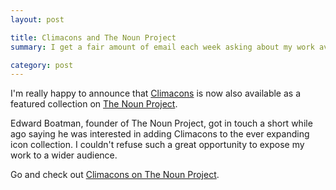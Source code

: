 ```yaml
---
layout: post

title: Climacons and The Noun Project
summary: I get a fair amount of email each week asking about my work availability, but I respond to less than half. Here's why&hellip;

category: post
---
```

I'm really happy to announce that [Climacons](http://adamwhitcroft.com/climacons/) is now also available as a featured collection on [The Noun Project](http://thenounproject.com/).

Edward Boatman, founder of The Noun Project, got in touch a short while ago saying he was interested in adding Climacons to the ever expanding icon collection. I couldn't refuse such a great opportunity to expose my work to a wider audience.

Go and check out [Climacons on The Noun Project](http://thenounproject.com/collections/climacons/).